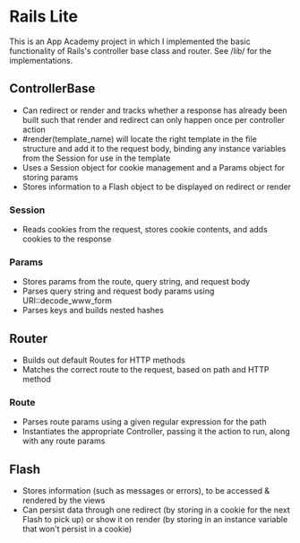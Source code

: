 # Rails Lite
This is an App Academy project in which I implemented the basic functionality of Rails's controller base class and router. See /lib/ for the implementations.

## ControllerBase
  - Can redirect or render and tracks whether a response has already been built such that render and redirect can only happen once per controller action
  - #render(template_name) will locate the right template in the file structure and add it to the request body, binding any instance variables from the Session for use in the template
  - Uses a Session object for cookie management and a Params object for storing params
  - Stores information to a Flash object to be displayed on redirect or render

### Session
  - Reads cookies from the request, stores cookie contents, and adds cookies to the response

### Params
  - Stores params from the route, query string, and request body
  - Parses query string and request body params using URI::decode_www_form
  - Parses keys and builds nested hashes

## Router
  - Builds out default Routes for HTTP methods
  - Matches the correct route to the request, based on path and HTTP method

### Route
  - Parses route params using a given regular expression for the path
  - Instantiates the appropriate Controller, passing it the action to run, along with any route params

## Flash
  - Stores information (such as messages or errors), to be accessed & rendered by the views
  - Can persist data through one redirect (by storing in a cookie for the next Flash to pick up) or show it on render (by storing in an instance variable that won't persist in a cookie)

